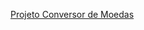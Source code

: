 <a href="https://jersdouglas.github.io/conversor-de-moedas/" target="_blank" rel="noopener noreferrer">Projeto Conversor de Moedas</a>
